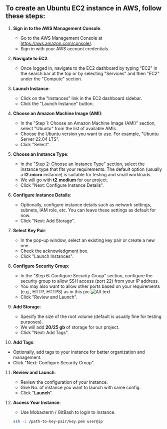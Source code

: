 ## To create an Ubuntu EC2 instance in AWS, follow these steps:

1. **Sign in to the AWS Management Console**:
   - Go to the AWS Management Console at https://aws.amazon.com/console/.
   - Sign in with your AWS account credentials.

2. **Navigate to EC2**:
   - Once logged in, navigate to the EC2 dashboard by typing "EC2" in the search bar at the top or by selecting "Services" and then "EC2" under the "Compute" section.

3. **Launch Instance**:
   - Click on the "Instances" link in the EC2 dashboard sidebar.
   - Click the "Launch Instance" button.

4. **Choose an Amazon Machine Image (AMI)**:
   - In the "Step 1: Choose an Amazon Machine Image (AMI)" section, select "Ubuntu" from the list of available AMIs.
   - Choose the Ubuntu version you want to use. For example, "Ubuntu Server 22.04 LTS".
   - Click "Select".

5. **Choose an Instance Type**:
   - In the "Step 2: Choose an Instance Type" section, select the instance type that fits your requirements. The default option (usually a **t2.micro** instance) is suitable for testing and small workloads.
   - We will go with **t2.medium** for our project.
   - Click "Next: Configure Instance Details".

6. **Configure Instance Details**:
   - Optionally, configure instance details such as network settings, subnets, IAM role, etc. You can leave these settings as default for now.
   - Click "Next: Add Storage".

7. **Select Key Pair**:
    - In the pop-up window, select an existing key pair or create a new one.
    - Check the acknowledgment box.
    - Click "Launch Instances".

8. **Configure Security Group**:
   - In the "Step 6: Configure Security Group" section, configure the security group to allow SSH access (port 22) from your IP address.
   - You may also want to allow other ports based on your requirements (e.g., HTTP, HTTPS) as in this pic ![Alt text](https://github.com/jaiswaladi246/DevOps_Shack_Ultimate_Pipeline_12_march/blob/main/PHASE-1/Screenshot%202024-03-13%20002123.png)
   - Click "Review and Launch".

9. **Add Storage**:
   - Specify the size of the root volume (default is usually fine for testing purposes).
   - We will add **20/25 gb** of storage for our project.
   - Click "Next: Add Tags".

10. **Add Tags**:
   - Optionally, add tags to your instance for better organization and management.
   - Click "Next: Configure Security Group".

11. **Review and Launch**:
    - Review the configuration of your instance.
    - Give No. of instance you want to launch with same config.
    - Click "**Launch**".

12. **Access Your Instance**:
    - Use Mobaxterm / GitBash to login to instance.
    ```sh
    ssh -i /path-to-key-pair/key.pem user@ip
    ```
